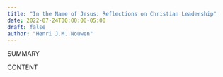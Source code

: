 ```yaml
---
title: "In the Name of Jesus: Reflections on Christian Leadership"
date: 2022-07-24T00:00:00-05:00
draft: false
author: "Henri J.M. Nouwen"
---
```


SUMMARY

<!--more-->

CONTENT